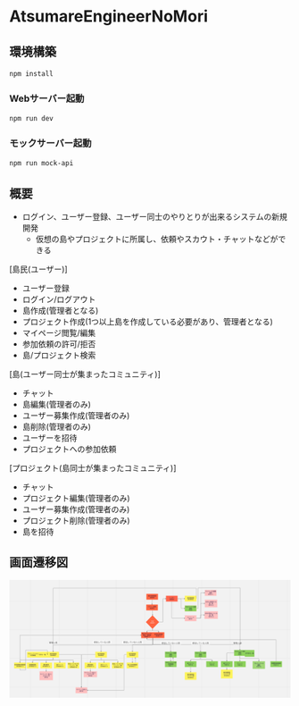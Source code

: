 # AtsumareEngineerNoMori

## 環境構築

```sh
npm install
```

### Webサーバー起動

```sh
npm run dev
```

### モックサーバー起動

```sh
npm run mock-api
```

## 概要
* ログイン、ユーザー登録、ユーザー同士のやりとりが出来るシステムの新規開発
     * 仮想の島やプロジェクトに所属し、依頼やスカウト・チャットなどができる

[島民(ユーザー)]
* ユーザー登録
* ログイン/ログアウト
* 島作成(管理者となる)
* プロジェクト作成(1つ以上島を作成している必要があり、管理者となる)
* マイページ閲覧/編集
* 参加依頼の許可/拒否
* 島/プロジェクト検索

[島(ユーザー同士が集まったコミュニティ)]
* チャット
* 島編集(管理者のみ)
* ユーザー募集作成(管理者のみ)
* 島削除(管理者のみ)
* ユーザーを招待
* プロジェクトへの参加依頼

[プロジェクト(島同士が集まったコミュニティ)]
* チャット
* プロジェクト編集(管理者のみ)
* ユーザー募集作成(管理者のみ)
* プロジェクト削除(管理者のみ)
* 島を招待

## 画面遷移図
![画面遷移図](./public/picture.png)

